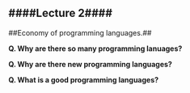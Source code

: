 ####Lecture 2####
---

##Economy of programming languages.##

**Q. Why are there so many programming lanuages?**



**Q. Why are there new programming languages?**

**Q. What is a good programming languages?**
